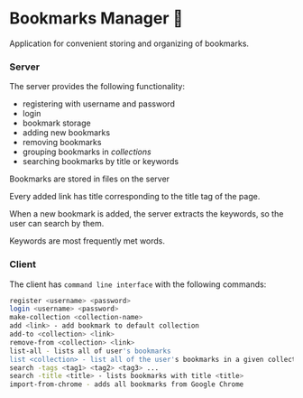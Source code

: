 # Bookmarks Manager :paperclip:

Application for convenient storing and organizing of bookmarks.

### Server

The server provides the following functionality:
- registering with username and password
- login
- bookmark storage 
- adding new bookmarks
- removing bookmarks
- grouping bookmarks in *collections*
- searching bookmarks by title or keywords

Bookmarks are stored in files on the server

Every added link has title corresponding to the title tag of the page.

When a new bookmark is added, the server extracts the keywords, so the user can search by them.

Keywords are most frequently met words.

### Client

The client has `command line interface` with the following commands:

```bash
register <username> <password>
login <username> <password>
make-collection <collection-name>
add <link> - add bookmark to default collection
add-to <collection> <link>
remove-from <collection> <link>
list-all - lists all of user's bookmarks
list <collection> - list all of the user's bookmarks in a given collection
search -tags <tag1> <tag2> <tag3> ...
search -title <title> - lists bookmarks with title <title>
import-from-chrome - adds all bookmarks from Google Chrome
```
